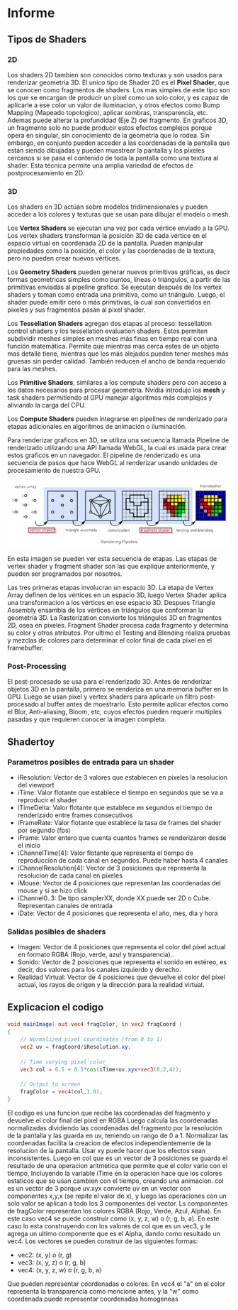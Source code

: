 # Informe

## Tipos de Shaders

### 2D

Los shaders 2D tambien son conocidos como texturas y son usados para renderizar geometria 3D.
El unico tipo de Shader 2D es el **Pixel Shader**, que se conocen como fragmentos de shaders. Los mas simples de este tipo son
los que se encargan de producir un pixel como un solo color, y es capaz de aplicarle a ese color un valor de iluminacion, y otros efectos como
Bump Mapping (Mapeado topologico), aplicar sombras, transparencia, etc. Ademas puede alterar la profundidad (Eje Z) del fragmento.
En graficos 3D, un fragmento solo no puede producir estos efectos complejos porque opera en singular, sin conocimiento de la geometria que lo rodea.
Sin embargo, en conjunto pueden acceder a las coordenadas de la pantalla que están siendo dibujadas y pueden muestrear la pantalla y los píxeles cercanos
si se pasa el contenido de toda la pantalla como una textura al shader. Esta técnica permite una amplia variedad de efectos de postprocesamiento en 2D.

### 3D

Los shaders en 3D actúan sobre modelos tridimensionales y pueden acceder a los colores y texturas que se usan para dibujar el modelo o mesh.

Los **Vertex Shaders** se ejecutan una vez por cada vértice enviado a la GPU.
Los vertex shaders transforman la posición 3D de cada vértice en el espacio virtual en coordenada 2D de la pantalla.
Pueden manipular propiedades como la posición, el color y las coordenadas de la textura, pero no pueden crear nuevos vértices.

Los **Geometry Shaders** pueden generar nuevos primitivas gráficas, es decir formas geometricas simples como puntos, líneas o triángulos,
a partir de las primitivas enviadas al pipeline grafico. Se ejecutan después de los vertex shaders y toman como entrada una primitiva, como un triángulo.
Luego, el shader puede emitir cero o más primitivas, la cual son convertidos en pixeles y sus fragmentos pasan al pixel shader.

Los **Tessellation Shaders** agregan dos etapas al proceso: tessellation control shaders y los tessellation evaluation shaders.
Estos permiten subdividir meshes simples en meshes más finas en tiempo real con una función matemática.
Permite que mientras mas cerca estes de un objeto mas detalle tiene, mientras que los más alejados pueden tener meshes más gruesas sin perder calidad.
También reducen el ancho de banda requerido para las meshes.

Los **Primitive Shaders**, similares a los compute shaders pero con acceso a los datos necesarios para procesar geometría.
Nvidia introdujo los **mesh** y task shaders permitiendo al GPU manejar algoritmos más complejos y aliviando la carga del CPU.

Los **Compute Shaders**  pueden integrarse en pipelines de renderizado para etapas adicionales en algoritmos de animación o iluminación.

Para renderizar graficos en 3D, se utiliza una secuencia llamada Pipeline de renderizado utilizando una API llamada WebGL,
la cual es usada para crear estos graficos en un navegador. El pipeline de renderizado es una secuencia de pasos que hace WebGL al renderizar usando
unidades de procesamiento de nuestra GPU.

![Pipeline de renderizado](rendering_pipeline.png)

En esta imagen se pueden ver esta secuencia de etapas.
Las etapas de vertex shader y fragment shader son las que explique anteriormente, y pueden ser programados por nosotros.

Las tres primeras etapas involucran un espacio 3D.
La etapa de Vertex Array definen de los vértices en un espacio 3D, luego Vertex Shader aplica una transformacion a los vértices en ese espacio 3D.
Despues Triangle Assembly ensambla de los vértices en triángulos que conforman la geometría 3D.
La Rasterization convierte los triángulos 3D en fragmentos 2D, osea en pixeles. Fragment Shader procesa cada fragmento y determina su color y otros atributos.
Por ultimo el Testing and Blending realiza pruebas y mezclas de colores para determinar el color final de cada píxel en el framebuffer.

### Post-Processing

El post-procesado se usa para el renderizado 3D. Antes de renderizar objetos 3D en la pantalla, primero se renderiza en una memoria buffer
en la GPU. Luego se usan pixel y vertex shaders para aplicarle un filtro post-procesado al buffer antes de moestrarlo. Esto permite aplicar
efectos como el Blur, Anti-aliasing, Bloom, etc, cuyos efectos pueden requerir multiples pasadas y que requieren conocer la imagen completa.

## Shadertoy

### Parametros posibles de entrada para un shader

- iResolution: Vector de 3 valores que establecen en pixeles la resolucion del viewport
- iTime: Valor flotante que establece el tiempo en segundos que se va a reproducir el shader
- iTimeDelta: Valor flotante que establece en segundos el tiempo de renderizado entre frames consecutivos
- iFrameRate: Valor flotante que establece la tasa de frames del shader por segundo (fps)
- iFrame: Valor entero que cuenta cuantos frames se renderizaron desde el inicio
- iChannelTime[4]: Valor flotante que representa el tiempo de reproduccion de cada canal en segundos. Puede haber hasta 4 canales
- iChannelResolution[4]: Vector de 3 posiciones que representa la resolucion de cada canal en pixeles
- iMouse: Vector de 4 posiciones que representan las coordenadas del mouse y si se hizo click
- iChannel0..3: De tipo samplerXX, donde XX puede ser 2D o Cube. Representan canales de entrada
- iDate: Vector de 4 posiciones que representa el año, mes, dia y hora

### Salidas posibles de shaders

- Imagen: Vector de 4 posiciones que representa el color del píxel actual en formato RGBA (Rojo, verde, azul y transparencia)..
- Sonido: Vector de 2 posiciones que representa el sonido en estéreo, es decir, dos valores para los canales izquierdo y derecho.
- Realidad Virtual: Vector de 4 posiciones que devuelve el color del píxel actual, los rayos de origen y la dirección para la realidad virtual.

## Explicacion el codigo

```glsl
void mainImage( out vec4 fragColor, in vec2 fragCoord )
{
    // Normalized pixel coordinates (from 0 to 1)
    vec2 uv = fragCoord/iResolution.xy;

    // Time varying pixel color
    vec3 col = 0.5 + 0.5*cos(iTime+uv.xyx+vec3(0,2,4));

    // Output to screen
    fragColor = vec4(col,1.0);
}
```

El codigo es una funcion que recibe las coordenadas del fragmento y devuelve el color final del pixel en RGBA
Luego calcula las coordenadas normalizadas dividiendo las coordenadas del fragmento por la resolución de la pantalla y las guarda en uv, teniendo un rango de 0 a 1.
Normalizar las coordenadas facilita la creacion de efectos independientemente de la resolucion de la pantalla. Usar xy puede hacer que los efectos sean inconsistentes.
Luego en col que es un vector de 3 posiciones se guarda el resultado de una operacion aritmetica que permite que el color varie con el tiempo,
Incluyendo la variable iTime en la operacion hace que los colores estaticos que se usan cambien con el tiempo, creando una animacion.
col es un vector de 3 porque uv.xyx convierte uv en un vector con componentes x,y,x (se repite el valor de x), y luego las operaciones con un solo valor se aplican a todo los 3 componentes del vector.
Ls componentes de fragColor representan los colores RGBA (Rojo, Verde, Azul, Alpha). En este caso vec4 se puede construir como (x, y, z, w) o (r, g, b, a). En este caso lo esta construyendo con los valores de col que es un vec3, y le agrega un ultimo componente que es el Alpha, dando como resultado un vec4.
Los vectores se pueden construir de las siguientes formas:

- vec2: (x, y) o (r, g)
- vec3: (x, y, z) o (r, g, b)
- vec4: (x, y, z, w) o (r, g, b, a)

Que pueden representar coordenadas o colores. En vec4 el "a" en el color representa la transparencia como mencione antes, y la "w" como coordenada puede representar coordenadas homogeneas
